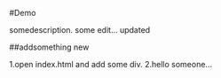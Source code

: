 #Demo

somedescription.
some edit...
updated

##addsomething new

1.open index.html and add some div.
2.hello someone...
